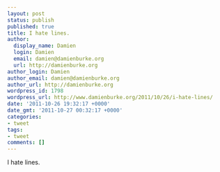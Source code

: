 ```yaml
---
layout: post
status: publish
published: true
title: I hate lines.
author:
  display_name: Damien
  login: Damien
  email: damien@damienburke.org
  url: http://damienburke.org
author_login: Damien
author_email: damien@damienburke.org
author_url: http://damienburke.org
wordpress_id: 1798
wordpress_url: http://www.damienburke.org/2011/10/26/i-hate-lines/
date: '2011-10-26 19:32:17 +0000'
date_gmt: '2011-10-27 00:32:17 +0000'
categories:
- tweet
tags:
- tweet
comments: []
---
```

<p>I hate lines.</p>
